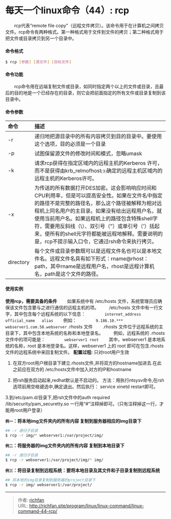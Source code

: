 # 每天一个linux命令（44）: rcp

　　rcp代表“remote file copy”（远程文件拷贝）。该命令用于在计算机之间拷贝文件。rcp命令有两种格式。第一种格式用于文件到文件的拷贝；第二种格式用于把文件或目录拷贝到另一个目录中。
<!--more -->
#### 命令格式
```bash
$ rcp [参数] [源文件] [目标文件]
```
#### 命令功能
　　rcp命令用在远端复制文件或目录，如同时指定两个以上的文件或目录，且最后的目的地是一个已经存在的目录，则它会把前面指定的所有文件或目录复制到该目录中。
#### 命令参数
| 命令 | 描述     |
| :------------- | :------------- |
| -r | 递归地把源目录中的所有内容拷贝到目的目录中。要使用这个选项，目的必须是一个目录 |
| -p | 试图保留源文件的修改时间和模式，忽略umask |
| -k | 请求rcp获得在指定区域内的远程主机的Kerberos 许可，而不是获得由krb_relmofhost⑶确定的远程主机区域内的远程主机的Kerberos许可。 |
| -x | 为传送的所有数据打开DES加密。这会影响响应时间和CPU利用率，但是可以提高安全性。如果在文件名中指定的路径不是完整的路径名，那么这个路径被解释为相对远程机上同名用户的主目录。如果没有给出远程用户名，就使用当前用户名。如果远程机上的路径包含特殊shell字符，需要用反斜线（\\）、双引号（”）或单引号（’）括起来，使所有的shell元字符都能被远程地解释。需要说明的是，rcp不提示输入口令，它通过rsh命令来执行拷贝。 |
| directory | 每个文件或目录参数既可以是远程文件名也可以是本地文件名。远程文件名具有如下形式：rname@rhost：path，其中rname是远程用户名，rhost是远程计算机名，path是这个文件的路径。 |

#### 使用实例
**使用rcp，需要具备的条件**
　　如果系统中有 /etc/hosts 文件，系统管理员应确保该文件包含要与之进行通信的远程主机的项。
　　/etc/hosts 文件中有一行文字，其中包含每个远程系统的以下信息：
　　　　`internet_address   official_name   alias`
　　例如：
　　　　`9.186.10.***  webserver1.com.58.webserver`
.rhosts 文件
　　.rhosts 文件位于远程系统的主目录下，其中包含本地系统的名称和本地登录名。
　　例如，远程系统的 .rhosts 文件中的项可能是：
　　　　`webserver1 root`
　　其中，webserver1 是本地系统的名称，root 是本地登录名。这样，webserver1 上的 root 即可在包含.rhosts 文件的远程系统中来回复制文件。
**配置过程:**
只对root用户生效
1. 在双方root用户根目录下建立.rhosts文件,并将双方的hostname加进去.在此之前应在双方的 /etc/hosts文件中加入对方的IP和hostname

2. 把rsh服务启动起来,redhat默认是不启动的。
方法：用执行ntsysv命令,在rsh选项前用空格键选中,确定退出。然后执行：
service xinetd restart即可。

3.到/etc/pam.d/目录下,把rsh文件中的auth required /lib/security/pam_securetty.so
一行用“#”注释掉即可。（只有注释掉这一行，才能用root用户登录）

**`例一`：将本地img文件夹内的所有内容 复制到服务器相应的img目录下**
```bash
## -r 递归子目录
$ rcp -r img/* webserver1:/var/project/img/
```
**`例二`：将服务器的img文件夹内的所有内容 复制到本地目录下**
```bash
## -r 递归子目录
$ rcp -r webserver1:/var/project/img/* img/
```
**`例三`：将目录复制到远程系统：要将本地目录及其文件和子目录复制到远程系统**
```bash
## 将本地的img目录复制到服务器的project目录下
$ rcp -r img/ webserver1:/var/project/
```


---

> 作者: [richfan](https://richfan.site/)  
> URL: http://richfan.site/program/linux/linux-command/linux-command-44-rcp/  

